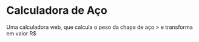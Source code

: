 # Calculadora de Aço
Uma calculadora web, que calcula o peso da chapa de aço > e transforma em valor R$